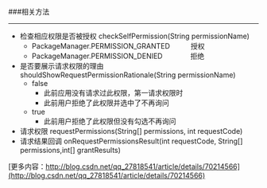 ###相关方法


----------


 - 检查相应权限是否被授权
	 checkSelfPermission(String  permissionName)
	 - PackageManager.PERMISSION_GRANTED　　　授权
	 - PackageManager.PERMISSION_DENIED　　　　拒绝
 - 是否要展示请求权限的理由
 shouldShowRequestPermissionRationale(String  permissionName)
 	 - false
	 	 - 此前应用没有请求过此权限，第一请求权限时
	 	 - 此前用户拒绝了此权限并选中了不再询问
	 - true
		 - 此前用户拒绝了此权限但没有勾选不再询问
 - 请求权限
 requestPermissions(String[] permissions, int requestCode)
 - 请求结果回调
 onRequestPermissionsResult(int requestCode, String[] permissions,int[] grantResults)



[更多内容：http://blog.csdn.net/qq_27818541/article/details/70214566](http://blog.csdn.net/qq_27818541/article/details/70214566)